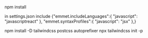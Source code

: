 npm install

in settings.json include
{"emmet.includeLanguages":{
    "javascript": "javascriptreact"
},
"emmet.syntaxProfiles":{
    "javascript": "jsx"
},}

npm install -D tailwindcss postcss autoprefixer
npx tailwindcss init -p
